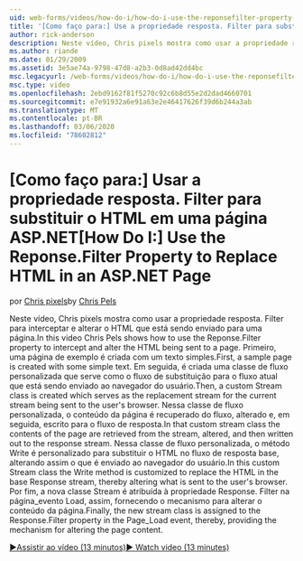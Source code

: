 ```yaml
---
uid: web-forms/videos/how-do-i/how-do-i-use-the-reponsefilter-property-to-replace-html-in-an-aspnet-page
title: '[Como faço para:] Use a propriedade resposta. Filter para substituir o HTML em uma página do ASP.NET | Microsoft Docs'
author: rick-anderson
description: Neste vídeo, Chris pixels mostra como usar a propriedade resposta. Filter para interceptar e alterar o HTML que está sendo enviado para uma página. Primeiro, uma página de exemplo é criada w...
ms.author: riande
ms.date: 01/29/2009
ms.assetid: 3e5ae74a-9798-47d8-a2b3-0d8ad42dd4bc
msc.legacyurl: /web-forms/videos/how-do-i/how-do-i-use-the-reponsefilter-property-to-replace-html-in-an-aspnet-page
msc.type: video
ms.openlocfilehash: 2ebd9162f81f5270c92c6b8d55e2d2dad4660701
ms.sourcegitcommit: e7e91932a6e91a63e2e46417626f39d6b244a3ab
ms.translationtype: MT
ms.contentlocale: pt-BR
ms.lasthandoff: 03/06/2020
ms.locfileid: "78602812"
---
```

# <a name="how-do-i-use-the-reponsefilter-property-to-replace-html-in-an-aspnet-page"></a><span data-ttu-id="45280-104">[Como faço para:] Usar a propriedade resposta. Filter para substituir o HTML em uma página ASP.NET</span><span class="sxs-lookup"><span data-stu-id="45280-104">[How Do I:] Use the Reponse.Filter Property to Replace HTML in an ASP.NET Page</span></span>

<span data-ttu-id="45280-105">por [Chris pixels](https://twitter.com/chrispels)</span><span class="sxs-lookup"><span data-stu-id="45280-105">by [Chris Pels](https://twitter.com/chrispels)</span></span>

<span data-ttu-id="45280-106">Neste vídeo, Chris pixels mostra como usar a propriedade resposta. Filter para interceptar e alterar o HTML que está sendo enviado para uma página.</span><span class="sxs-lookup"><span data-stu-id="45280-106">In this video Chris Pels shows how to use the Reponse.Filter property to intercept and alter the HTML being sent to a page.</span></span> <span data-ttu-id="45280-107">Primeiro, uma página de exemplo é criada com um texto simples.</span><span class="sxs-lookup"><span data-stu-id="45280-107">First, a sample page is created with some simple text.</span></span> <span data-ttu-id="45280-108">Em seguida, é criada uma classe de fluxo personalizada que serve como o fluxo de substituição para o fluxo atual que está sendo enviado ao navegador do usuário.</span><span class="sxs-lookup"><span data-stu-id="45280-108">Then, a custom Stream class is created which serves as the replacement stream for the current stream being sent to the user's browser.</span></span> <span data-ttu-id="45280-109">Nessa classe de fluxo personalizada, o conteúdo da página é recuperado do fluxo, alterado e, em seguida, escrito para o fluxo de resposta.</span><span class="sxs-lookup"><span data-stu-id="45280-109">In that custom stream class the contents of the page are retrieved from the stream, altered, and then written out to the response stream.</span></span> <span data-ttu-id="45280-110">Nessa classe de fluxo personalizada, o método Write é personalizado para substituir o HTML no fluxo de resposta base, alterando assim o que é enviado ao navegador do usuário.</span><span class="sxs-lookup"><span data-stu-id="45280-110">In this custom Stream class the Write method is customized to replace the HTML in the base Response stream, thereby altering what is sent to the user's browser.</span></span> <span data-ttu-id="45280-111">Por fim, a nova classe Stream é atribuída à propriedade Response. Filter na página\_evento Load, assim, fornecendo o mecanismo para alterar o conteúdo da página.</span><span class="sxs-lookup"><span data-stu-id="45280-111">Finally, the new stream class is assigned to the Response.Filter property in the Page\_Load event, thereby, providing the mechanism for altering the page content.</span></span>

[<span data-ttu-id="45280-112">&#9654;Assistir ao vídeo (13 minutos)</span><span class="sxs-lookup"><span data-stu-id="45280-112">&#9654; Watch video (13 minutes)</span></span>](https://channel9.msdn.com/Blogs/ASP-NET-Site-Videos/how-do-i-use-the-reponsefilter-property-to-replace-html-in-an-aspnet-page)
